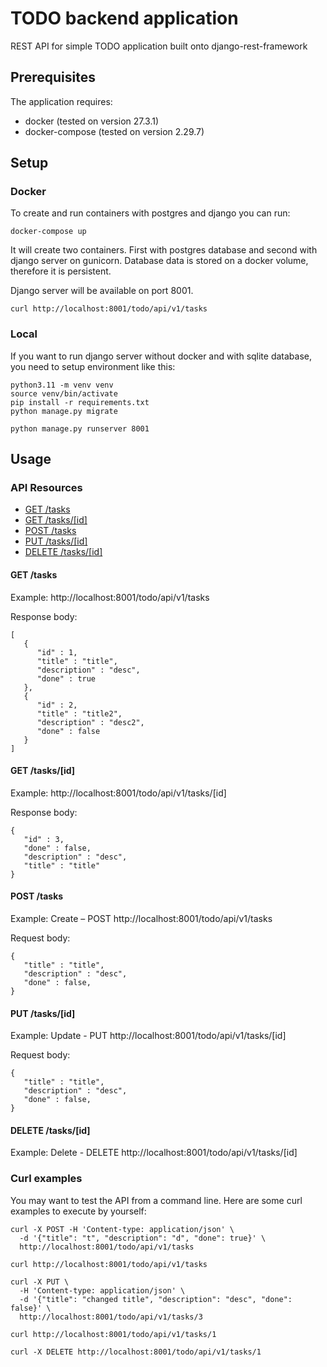 # TODO backend application

REST API for simple TODO application built onto django-rest-framework

## Prerequisites

The application requires:
- docker (tested on version 27.3.1)
- docker-compose (tested on version 2.29.7)

## Setup

### Docker

To create and run containers with postgres and django you can run:

    docker-compose up

It will create two containers. First with postgres database and second
with django server on gunicorn. Database data is stored on a docker volume,
therefore it is persistent.

Django server will be available on port 8001.

    curl http://localhost:8001/todo/api/v1/tasks

### Local

If you want to run django server without docker and with sqlite database,
you need to setup environment like this:

    python3.11 -m venv venv
    source venv/bin/activate
    pip install -r requirements.txt
    python manage.py migrate

    python manage.py runserver 8001

## Usage

### API Resources

  - [GET /tasks](#get-tasks)
  - [GET /tasks/[id]](#get-tasksid)
  - [POST /tasks](#post-tasks)
  - [PUT /tasks/[id]](#put-tasksid)
  - [DELETE /tasks/[id]](#delete-tasksid)

#### GET /tasks

Example: http://localhost:8001/todo/api/v1/tasks

Response body:

    [
       {
          "id" : 1,
          "title" : "title",
          "description" : "desc",
          "done" : true
       },
       {
          "id" : 2,
          "title" : "title2",
          "description" : "desc2",
          "done" : false
       }
    ]

#### GET /tasks/[id]

Example: http://localhost:8001/todo/api/v1/tasks/[id]

Response body:

    {
       "id" : 3,
       "done" : false,
       "description" : "desc",
       "title" : "title"
    }


#### POST /tasks

Example: Create – POST  http://localhost:8001/todo/api/v1/tasks

Request body:

    {
       "title" : "title",
       "description" : "desc",
       "done" : false,
    }


#### PUT /tasks/[id]

Example: Update - PUT  http://localhost:8001/todo/api/v1/tasks/[id]

Request body:

    {
       "title" : "title",
       "description" : "desc",
       "done" : false,
    }


#### DELETE /tasks/[id]

Example: Delete - DELETE http://localhost:8001/todo/api/v1/tasks/[id]


### Curl examples

You may want to test the API from a command line.
Here are some curl examples to execute by yourself:

    curl -X POST -H 'Content-type: application/json' \
      -d '{"title": "t", "description": "d", "done": true}' \
      http://localhost:8001/todo/api/v1/tasks

    curl http://localhost:8001/todo/api/v1/tasks

    curl -X PUT \
      -H 'Content-type: application/json' \
      -d '{"title": "changed title", "description": "desc", "done": false}' \
      http://localhost:8001/todo/api/v1/tasks/3

    curl http://localhost:8001/todo/api/v1/tasks/1

    curl -X DELETE http://localhost:8001/todo/api/v1/tasks/1
